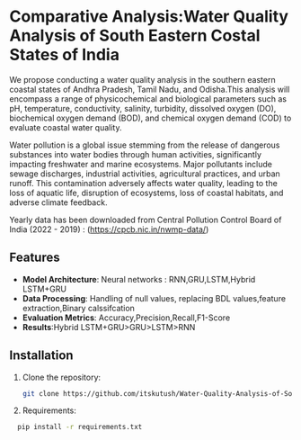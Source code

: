 # Comparative Analysis:Water Quality Analysis of South Eastern Costal States of India

We propose conducting a water quality analysis in the southern eastern coastal states of Andhra Pradesh, Tamil Nadu, and Odisha.This analysis will encompass a range of physicochemical and biological parameters such as pH, temperature, conductivity, salinity, turbidity, dissolved oxygen (DO), biochemical oxygen demand (BOD), and chemical oxygen demand (COD) to evaluate coastal water quality.

Water pollution is a global issue stemming from the release of dangerous substances into water bodies through human activities, significantly impacting freshwater and marine ecosystems. Major pollutants include sewage discharges, industrial activities, agricultural practices, and urban runoff. This contamination adversely affects water quality, leading to the loss of aquatic life, disruption of ecosystems, loss of coastal habitats, and adverse climate feedback.

Yearly data has been downloaded from Central Pollution Control Board of India (2022 - 2019) : (https://cpcb.nic.in/nwmp-data/)

## Features

- **Model Architecture**: Neural networks : RNN,GRU,LSTM,Hybrid LSTM+GRU 
- **Data Processing**: Handling of null values, replacing BDL values,feature extraction,Binary calssifcation
- **Evaluation Metrics**: Accuracy,Precision,Recall,F1-Score
- **Results**:Hybrid LSTM+GRU>GRU>LSTM>RNN

## Installation

1. Clone the repository:
   ```bash
   git clone https://github.com/itskutush/Water-Quality-Analysis-of-South-Eastern-Costal-States-of-India.git
2. Requirements:
```bash
  pip install -r requirements.txt
